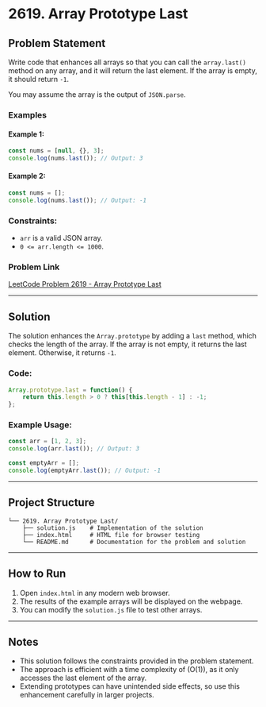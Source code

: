 # 2619. Array Prototype Last

## Problem Statement

Write code that enhances all arrays so that you can call the `array.last()` method on any array, and it will return the last element. If the array is empty, it should return `-1`.

You may assume the array is the output of `JSON.parse`.

### Examples

#### Example 1:
```javascript
const nums = [null, {}, 3];
console.log(nums.last()); // Output: 3
```

#### Example 2:
```javascript
const nums = [];
console.log(nums.last()); // Output: -1
```

### Constraints:
- `arr` is a valid JSON array.
- `0 <= arr.length <= 1000`.

### Problem Link
[LeetCode Problem 2619 - Array Prototype Last](https://leetcode.com/problems/array-prototype-last/)

---

## Solution

The solution enhances the `Array.prototype` by adding a `last` method, which checks the length of the array. If the array is not empty, it returns the last element. Otherwise, it returns `-1`.

### Code:
```javascript
Array.prototype.last = function() {
    return this.length > 0 ? this[this.length - 1] : -1;
};
```

### Example Usage:
```javascript
const arr = [1, 2, 3];
console.log(arr.last()); // Output: 3

const emptyArr = [];
console.log(emptyArr.last()); // Output: -1
```

---

## Project Structure

```
└── 2619. Array Prototype Last/
    ├── solution.js    # Implementation of the solution
    ├── index.html     # HTML file for browser testing
    └── README.md      # Documentation for the problem and solution
```

---

## How to Run

1. Open `index.html` in any modern web browser.
2. The results of the example arrays will be displayed on the webpage.
3. You can modify the `solution.js` file to test other arrays.

---

## Notes

- This solution follows the constraints provided in the problem statement.
- The approach is efficient with a time complexity of \(O(1)\), as it only accesses the last element of the array.
- Extending prototypes can have unintended side effects, so use this enhancement carefully in larger projects.
